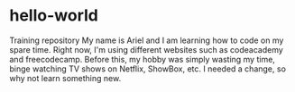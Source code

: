 # hello-world
Training repository
My name is Ariel and I am learning how to code on my spare time. Right now, I'm using different websites such as codeacademy and freecodecamp. Before this, my hobby was simply wasting my time, binge watching TV shows on Netflix, ShowBox, etc. I needed a change, so why not learn something new. 
